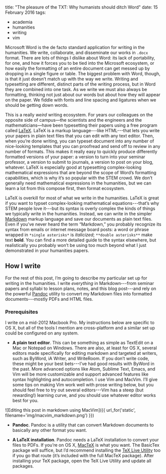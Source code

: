 title: "The pleasure of the TXT: Why humanists should ditch Word"
date: 15 February 2016
tags:
- academia
- humanities
- writing
- vim

Microsoft Word is the de facto standard application for writing in the humanities. We write, collaborate, and disseminate our works in `.docx` format. There are lots of things I dislike about Word: its lack of portability, for one, and how it forces you to be tied into the Microsoft ecosystem, or how easily the formatting of an entire document can get messed up by dropping in a single figure or table. The biggest problem with Word, though, is that it just doesn’t match up with the way we write. Writing and typesetting are different, distinct parts of the writing process, but in Word they are combined into one task. As we write we must also always be formatting, thinking not just about our words but about how they will appear on the paper. We fiddle with fonts and line spacing and ligatures when we should be getting down words.

This is a really *weird* writing ecosystem. For years our colleagues on the opposite side of campus&mdash;the scientists and the engineers and the mathematicians&mdash;have been typesetting their papers using a free program called [LaTeX](https://en.wikipedia.org/wiki/LaTeX). LaTeX is a markup language---like HTML---that lets you write your papers in plain text files that you can edit with any text editor. Then, when you’re done writing, you can typeset document into any number of nice-looking templates that you can proofread and send off to review in any number of formats. This makes it really easy to quickly produce differently formatted versions of your paper: a version to turn into your seminar professor, a version to submit to journals, a version to post on your blog, whatever. LaTeX is especially good at typesetting complex-looking mathematical expressions that are beyond the scope of Word’s formatting capabilities, which is why it’s so popular with the STEM crowd. We don’t generally need mathematical expressions in the humanities, but we can learn a lot from this compose first, then format ecosystem.

LaTeX is overkill for most of what we write in the humanities. LaTeX is great if you want to typset complex-looking mathematical equations---that’s why  STEM people love it---but its syntax is overly complex the kinds of things we typically write in the humanities. Instead, we can write in the simpler [Markdown](https://daringfireball.net/projects/markdown/syntax) markup language and save our documents as plain text files. Even if you’ve never heard the term “Markdown,” you probably recognize its syntax from emails or internet message board posts: a word or phrase wrapped in `*single asterisks*` is *italicized*; `**double asterisks**` make text **bold**. You can find a more detailed guide to the syntax elsewhere, but realistically you probably won’t be using too much beyond what I just demonstrated in your humanities papers.

How I write
-----------

For the rest of this post, I’m going to describe my particular set up for writing in the humanities. I write *everything* in Markdown---from seminar papers and syllabi to lesson plans, notes, and this blog post---and rely on the powerful [Pandoc](http://pandoc.org) utility to convert my Markdown files into formatted documents---mostly PDFs and HTML files.

### Prerequisites

I write on a mid-2012 Macbook Pro. My instructions below are specific to OS X, but all of the tools I mention are cross-platform and a similar set up could be configured on any system.

* **A plain text editor**. This can be something as simple as TextEdit on a Mac or Notepad on Windows. There are also, at least for OS X, several editors made specifically for editing markdown and targeted at writers, such as ByWord, iA Writer, and WriteRoom. If you don’t write code, these might be your best bets---I’ve had good results with ByWord in the past. More advanced options like Atom, Sublime Text, Emacs, and Vim will be more customizable and support advanced features like syntax highlighting and autocompletion.  I use Vim and MacVim. I’ll give some tips on making Vim work well with prose writing below, but you should feel free to try out several editors---Vim has a steep (but rewarding!) learning curve, and you should use whatever editor works best for you.

![Editing this post in markdown using MacVim]({{ url_for('static', filename='img/macvim_markdown.png') }})

* **Pandoc**. Pandoc is a utility that can convert Markdown documents to basically any other format you want. 

* **A LaTeX installation**. Pandoc needs a LaTeX installation to convert your files to PDFs. If you’re on OS X, [MacTeX](http://tug.org/mactex/) is what you want. The BasicTex package will suffice, but I’d recommend installing the [TeX Live Utility](http://amaxwell.github.io/tlutility/) too if you go that route (it’s included with the full MacTeX package). After installing your TeX package, open the TeX Live Utility and update all packages.
